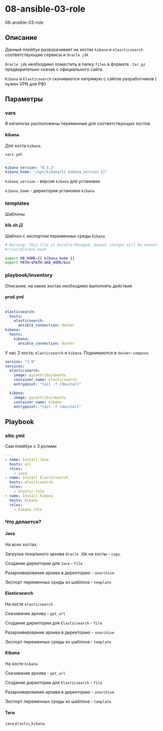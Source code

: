 # 08-ansible-03-role
08-ansible-03-role

## Описание

Данный плейбук разворачивает на хостах `kibana` и `elascticsearch` соответствующие сервисы и `Oracle jdk`

`Oracle jdk` необходимо поместить в папку `files` в формате `.tar.gz` предварительно скачав с официального сайта.

`Kibana` и `Elasticsearch` скачиваются напрямую с сайтов разработчиков ( нужен VPN для РФ)

## Параметры

### vars

В каталогах расположены переменные для соответствующих хостов.


#### kibana

Для хоста `kibana`. 

`vars.yml`

```yaml
---
kibana_version: "8.3.3"
kibana_home: "/opt/kibana/{{ kibana_version }}"
```

`kibana_version` - версия `kibana` для установки

`kibana_home` - директория установки `kibana`

### templates

Шаблоны


#### kib.sh.j2

Шаблон с экспортом переменных среды `Kibana`

```bash
# Warning: This file is Ansible Managed, manual changes will be overwritten on next playbook run.
#!/usr/bin/env bash

export KB_HOME={{ kibana_home }}
export PATH=$PATH:$KB_HOME/bin
```

### playbook/inventory

Описание, на каких хостах необходимо выполнять действия

#### prod.yml

```yaml
---
elasticsearch:
  hosts:
    elasticsearch:
      ansible_connection: docker      
kibana:
  hosts:
    kibana:
      ansible_connection: docker
```

У нас 2 хоста, `elasticsearch` и `kibana`. Поднимаются в `docker-compose`.

```yaml
version: "3.9"
services:
  elasticsearch:
    image: pycontribs/ubuntu
    container_name: elasticsearch
    entrypoint: "tail -f /dev/null"

  kibana:
    image: pycontribs/ubuntu
    container_name: kibana
    entrypoint: "tail -f /dev/null"

```

## Playbook

### site.yml

Сам плейбук с 3 ролями

```yaml
---
- name: Install Java
  hosts: all
  roles:
    - java
- name: Install Elasticsearch
  hosts: elasticsearch
  roles:
    - elastic-role
- name: Install Kibana
  hosts: kibana
  roles:
    - kibana_role
```

### Что делается?

#### Java

На всех хостах.

Загрузка локального архива `Oracle JDK` на хосты - `copy`.

Создание директории для `Java` - `file`

Разархивирование архива в директорию - `unarchive`

Экспорт переменных среды из шаблона - `template`

#### Elasticsearch

На хосте `elasticsearch`

Скачивание архива - `get_url`

Создание директории для `Elasticsearch` - `file`

Разархивирование архива в директорию - `unarchive`

Экспорт переменных среды из шаблона - `template`

#### Kibana

На хосте `kibana`

Скачивание архива - `get_url`

Создание директории для `Elasticsearch` - `file`

Разархивирование архива в директорию - `unarchive`

Экспорт переменных среды из шаблона - `template`

#### Теги

`java`,`elastic`,`kibana`.
